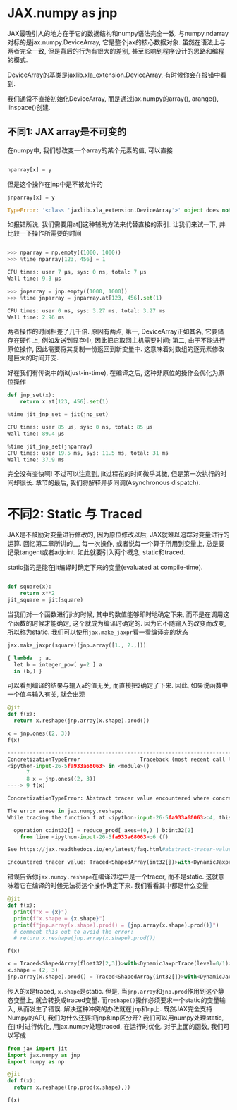 # JAX.numpy as jnp

JAX最吸引人的地方在于它的数据结构和numpy语法完全一致. 与numpy.ndarray对标的是jax.numpy.DeviceArray, 它是整个jax的核心数据对象. 虽然在语法上与两者完全一致, 但是背后的行为有很大的差别, 甚至影响到程序设计的思路和编程的模式.

DeviceArray的基类是jaxlib.xla_extension.DeviceArray, 有时候你会在报错中看到.

我们通常不直接初始化DeviceArray, 而是通过jax.numpy的array(), arange(), linspace()创建.

## 不同1: JAX array是不可变的

在numpy中, 我们想改变一个array的某个元素的值, 可以直接

```python

nparray[x] = y

```
但是这个操作在jnp中是不被允许的

```python
jnparray[x] = y

TypeError: '<class 'jaxlib.xla_extension.DeviceArray'>' object does not support item assignment. JAX arrays are immutable. Instead of ``x[idx] = y``, use ``x = x.at[idx].set(y)`` or another .at[] method: https://jax.readthedocs.io/en/latest/jax.ops.html
```

如报错所说, 我们需要用at[]这种辅助方法来代替直接的索引. 让我们来试一下, 并比较一下操作所需要的时间

```python

>>> nparray = np.empty((1000, 1000))
>>> %time nparray[123, 456] = 1

CPU times: user 7 µs, sys: 0 ns, total: 7 µs
Wall time: 9.3 µs

>>> jnparray = jnp.empty((1000, 1000))
>>> %time jnparray = jnparray.at[123, 456].set(1)

CPU times: user 0 ns, sys: 3.27 ms, total: 3.27 ms
Wall time: 2.96 ms
```

两者操作的时间相差了几千倍. 原因有两点, 第一, DeviceArray正如其名, 它要储存在硬件上, 例如发送到显存中, 因此把它取回主机需要时间; 第二, 由于不能进行原位操作, 因此需要将其复制一份返回到新变量中. 这意味着对数组的逐元素修改是巨大的时间开支. 

好在我们有传说中的jit(just-in-time), 在编译之后, 这种非原位的操作会优化为原位操作

```python
def jnp_set(x):
    return x.at[123, 456].set(1)

%time jit_jnp_set = jit(jnp_set)

CPU times: user 85 µs, sys: 0 ns, total: 85 µs
Wall time: 89.4 µs

%time jit_jnp_set(jnparray)
CPU times: user 19.5 ms, sys: 11.5 ms, total: 31 ms
Wall time: 37.9 ms

```

完全没有变快啊! 不过可以注意到, jit过程花的时间微乎其微, 但是第一次执行的时间却很长. 章节的最后, 我们将解释异步同调(Asynchronous dispatch).

# 不同2: Static 与 Traced

JAX是不鼓励对变量进行修改的, 因为原位修改以后, JAX就难以追踪对变量进行的运算. 回忆第二章所讲的__, 每一次操作, 或者说每一个算子所用到变量上, 总是要记录tangent或者adjoint. 如此就要引入两个概念, static和traced. 

static指的是能在jit编译时确定下来的变量(evaluated at compile-time). 

```python

def square(x):
    return x**2
jit_square = jit(square)
```
当我们对一个函数进行jit的时候, 其中的数值能够即时地确定下来, 而不是在调用这个函数的时候才能确定, 这个就成为编译时确定的. 因为它不随输入的改变而改变, 所以称为static. 我们可以使用`jax.make_jaxpr`看一看编译完的状态

```python
jax.make_jaxpr(square)(jnp.array([1., 2.,]))

{ lambda  ; a.
  let b = integer_pow[ y=2 ] a
  in (b,) }
```
可以看到编译的结果与输入`a`的值无关, 而直接把`2`确定了下来. 因此, 如果说函数中一个值与输入有关, 就会出现

```python
@jit
def f(x):
  return x.reshape(jnp.array(x.shape).prod())

x = jnp.ones((2, 3))
f(x)

---------------------------------------------------------------------------
ConcretizationTypeError                   Traceback (most recent call last)
<ipython-input-26-5fa933a68063> in <module>()
      7 
      8 x = jnp.ones((2, 3))
----> 9 f(x)

ConcretizationTypeError: Abstract tracer value encountered where concrete value is expected.

The error arose in jax.numpy.reshape.
While tracing the function f at <ipython-input-26-5fa933a68063>:4, this value became a tracer due to JAX operations on these lines:

  operation c:int32[] = reduce_prod[ axes=(0,) ] b:int32[2]
    from line <ipython-input-26-5fa933a68063>:6 (f)

See https://jax.readthedocs.io/en/latest/faq.html#abstract-tracer-value-encountered-where-concrete-value-is-expected-error for more information.

Encountered tracer value: Traced<ShapedArray(int32[])>with<DynamicJaxprTrace(level=0/1)>

```
错误告诉你`jax.numpy.reshape`在编译过程中是一个tracer, 而不是static. 这就意味着它在编译的时候无法将这个操作确定下来. 我们看看其中都是什么变量

```python
@jit
def f(x):
  print(f"x = {x}")
  print(f"x.shape = {x.shape}")
  print(f"jnp.array(x.shape).prod() = {jnp.array(x.shape).prod()}")
  # comment this out to avoid the error:
  # return x.reshape(jnp.array(x.shape).prod())

f(x)

x = Traced<ShapedArray(float32[2,3])>with<DynamicJaxprTrace(level=0/1)>
x.shape = (2, 3)
jnp.array(x.shape).prod() = Traced<ShapedArray(int32[])>with<DynamicJaxprTrace(level=0/1)>
```

传入的x是traced, `x.shape`是static. 但是, 当`jnp.array`和`jnp.prod`作用到这个静态变量上, 就会转换成traced变量. 而`reshape()`操作必须要求一个static的变量输入, 从而发生了错误. 解决这种冲突的办法就在`jnp`和`np`上. 既然JAX完全支持Numpy的API, 我们为什么还要把jnp和np区分开? 我们可以用numpy处理static, 在jit时进行优化, 用jax.numpy处理traced, 在运行时优化. 对于上面的函数, 我们可以写成

```python
from jax import jit
import jax.numpy as jnp
import numpy as np

@jit
def f(x):
  return x.reshape((np.prod(x.shape),))

f(x)

```


